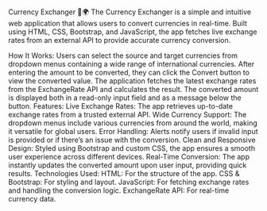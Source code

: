 Currency Exchanger 💱🌍
The Currency Exchanger is a simple and intuitive web application that allows users to convert currencies in real-time. Built using HTML, CSS, Bootstrap, and JavaScript, the app fetches live exchange rates from an external API to provide accurate currency conversion.

How It Works:
Users can select the source and target currencies from dropdown menus containing a wide range of international currencies.
After entering the amount to be converted, they can click the Convert button to view the converted value.
The application fetches the latest exchange rates from the ExchangeRate API and calculates the result.
The converted amount is displayed both in a read-only input field and as a message below the button.
Features:
Live Exchange Rates: The app retrieves up-to-date exchange rates from a trusted external API.
Wide Currency Support: The dropdown menus include various currencies from around the world, making it versatile for global users.
Error Handling: Alerts notify users if invalid input is provided or if there’s an issue with the conversion.
Clean and Responsive Design: Styled using Bootstrap and custom CSS, the app ensures a smooth user experience across different devices.
Real-Time Conversion: The app instantly updates the converted amount upon user input, providing quick results.
Technologies Used:
HTML: For the structure of the app.
CSS & Bootstrap: For styling and layout.
JavaScript: For fetching exchange rates and handling the conversion logic.
ExchangeRate API: For real-time currency data.
